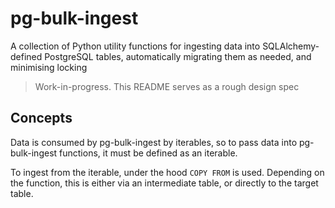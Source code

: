 # pg-bulk-ingest

A collection of Python utility functions for ingesting data into SQLAlchemy-defined PostgreSQL tables, automatically migrating them as needed, and minimising locking

> Work-in-progress. This README serves as a rough design spec


## Concepts

Data is consumed by pg-bulk-ingest by iterables, so to pass data into pg-bulk-ingest functions, it must be defined as an iterable.

To ingest from the iterable, under the hood `COPY FROM` is used. Depending on the function, this is either via an intermediate table, or directly to the target table.
